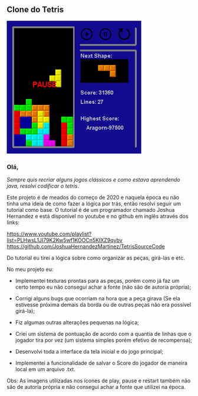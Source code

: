 ## **Clone do Tetris**

![image](/Imagens/pause.PNG)

### Olá,

_Sempre quis recriar alguns jogos clássicos e como estava aprendendo java, resolvi codificar o tetris_.

Este projeto é de meados do começo de 2020 e naquela época eu não tinha uma ideia de como fazer a lógica por trás, então resolvi seguir um tutorial como base. 
O tutorial é de um programador chamado Joshua Hernandez e está disponível no youtube e no github em inglês através dos links: 

https://www.youtube.com/playlist?list=PLHwsL1JI79K2Kw5wf1KOOCn5KIXZ9qybv
https://github.com/JoshuaHernandezMartinez/TetrisSourceCode

Do tutorial eu tirei a lógica sobre como organizar as peças, girá-las e etc.

No meu projeto eu:

 - Implementei texturas prontas para as peças, porém como já faz um certo tempo eu não consegui achar a fonte (não são de autoria própria);

 - Corrigi alguns bugs que ocorriam na hora que a peça girava (Se ela estivesse próxima demais da borda ou de outras peças não era possível girá-la);

 - Fiz algumas outras alterações pequenas na lógica;

 - Criei um sistema de pontuação de acordo com a quantia de linhas que o jogador tira por vez (um sistema simples porém efetivo de recompensa);

 - Desenvolvi toda a interface da tela inicial e do jogo principal;

 - Implementei a funcionalidade de salvar o Score do jogador de maneira local em um arquivo .txt.


Obs: As imagens utilizadas nos ícones de play, pause e restart também não são de autoria própria e não consegui achar a fonte que utilizei na época.

